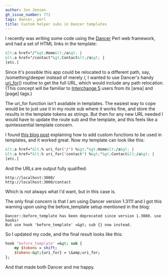 ```yaml
---
author: Jon Jensen
gh_issue_number: 772
tags: dancer, perl
title: Custom helper subs in Dancer templates
---
```




I recently was writing some code using the [Dancer](http://perldancer.org/) Perl web framework, and had a set of HTML links in the template:

```xml
&lt;a href="/"&gt;Home&lt;/a&gt; |
&lt;a href="/contact"&gt;Contact&lt;/a&gt; |
[etc.]
```

Since it's possible this app could be relocated to a different path, say, /something/deeper instead of merely /, I wanted to use Dancer's handy [uri_for](https://metacpan.org/module/Dancer#uri_for)() routine to get the full URL, which would include any path relocation. (This concept will be familiar to [Interchange 5](http://www.icdevgroup.org/) users from its [area] and [page] tags.)

The uri_for function isn't available in templates. The easiest way to cope would be to just use it in my route sub where it works fine, and store the results in the template tokens as strings. But then for any new URL needed I would have to update the route sub and the template, and this feels like a quintessential template concern.

I found [this blog post](http://quispiam.com/adding-custom-helper-methods-to-dancer-templates/) explaining how to add custom functions to be used in templates, and it worked great. Now my template can look like this:

```xml
&lt;a href="&lt;% uri_for('/') %&gt;"&gt;Home&lt;/a&gt; |
&lt;a href="&lt;% uri_for('contact') %&gt;"&gt;Contact&lt;/a&gt; |
[etc.]
```

And the URLs are output fully qualified:

```nohighlight
http://localhost:3000/
http://localhost:3000/contact
```

Which is not always what I'd want, but in this case is.

The only final concern is that I am using Dancer version 1.3111 and I got this warning upon using the before_template setup mentioned in the blog:

```
Dancer::before_template has been deprecated since version 1.3080. use hooks!
But use hook 'before_template' =&gt; sub {} now instead.
```

So I updated my code, and the final result looks like this:

```perl
hook 'before_template' =&gt; sub {
    my $tokens = shift;
    $tokens-&gt;{uri_for} = \&amp;uri_for;
};
```

And that made both Dancer and me happy.


